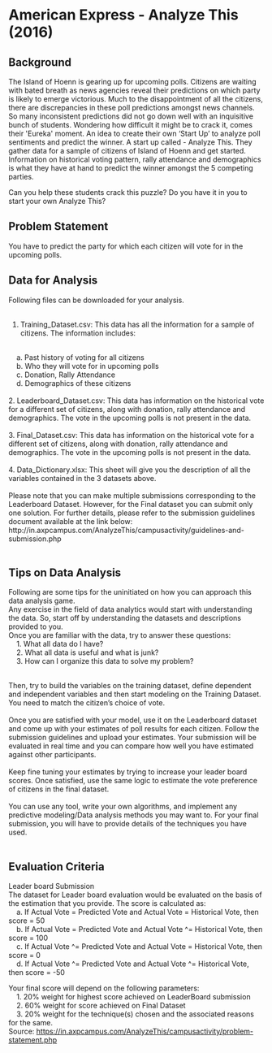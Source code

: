 <h1> American Express - Analyze This (2016) </h1>


<h2> Background </h2>

The Island of Hoenn is gearing up for upcoming polls. Citizens are waiting with bated breath as news agencies reveal their predictions on which party is likely to emerge victorious.
Much to the disappointment of all the citizens, there are discrepancies in these poll predictions amongst news channels.
So many inconsistent predictions did not go down well with an inquisitive bunch of students. Wondering how difficult it might be to crack it, comes their 'Eureka' moment.
An idea to create their own ‘Start Up’ to analyze poll sentiments and predict the winner. A start up called - Analyze This.
They gather data for a sample of citizens of Island of Hoenn and get started.
Information on historical voting pattern, rally attendance and demographics is what they have at hand to predict the winner amongst the 5 competing parties.

Can you help these students crack this puzzle? Do you have it in you to start your own Analyze This?


<h2> Problem Statement </h2>

You have to predict the party for which each citizen will vote for in the upcoming polls.


<h2> Data for Analysis </h2>

Following files can be downloaded for your analysis. <br><br>
1. Training_Dataset.csv: This data has all the information for a sample of citizens. The information includes:
<br>
&nbsp; &nbsp; a. Past history of voting for all citizens
<br>
&nbsp; &nbsp; b. Who they will vote for in upcoming polls
<br>
&nbsp; &nbsp; c. Donation, Rally Attendance
<br>
&nbsp; &nbsp; d. Demographics of these citizens
<br><br>
2. Leaderboard_Dataset.csv: This data has information on the historical vote for a different set of citizens, along with donation, rally attendance and demographics. The vote in the upcoming polls is not present in the data.
<br><br>
3. Final_Dataset.csv: This data has information on the historical vote for a different set of citizens, along with donation, rally attendance and demographics. The vote in the upcoming polls is not present in the data.
<br><br>
4. Data_Dictionary.xlsx: This sheet will give you the description of all the variables contained in the 3 datasets above.
<br><br>
Please note that you can make multiple submissions corresponding to the Leaderboard Dataset. However, for the Final dataset you can submit only one solution. For further details, please refer to the submission guidelines document available at the link below: http://in.axpcampus.com/AnalyzeThis/campusactivity/guidelines-and-submission.php
<br><br>


<h2> Tips on Data Analysis </h2>

Following are some tips for the uninitiated on how you can approach this data analysis game.
<br>
Any exercise in the field of data analytics would start with understanding the data.  So, start off by understanding the datasets and descriptions provided to you.
<br>
Once you are familiar with the data, try to answer these questions:
<br>
&nbsp; &nbsp; 1. What all data do I have?
<br>
&nbsp; &nbsp; 2. What all data is useful and what is junk?
<br>
&nbsp; &nbsp; 3. How can I organize this data to solve my problem?
<br><br>

Then, try to build the variables on the training dataset, define dependent and independent variables and then start modeling on the Training Dataset. You need to match the citizen’s choice of vote.
<br><br>
Once you are satisfied with your model, use it on the Leaderboard dataset and come up with your estimates of poll results for each citizen. Follow the submission guidelines and upload your estimates. Your submission will be evaluated in real time and you can compare how well you have estimated against other participants.
<br><br>
Keep fine tuning your estimates by trying to increase your leader board scores. Once satisfied, use the same logic to estimate the vote preference of citizens in the final dataset. 
<br><br>
You can use any tool, write your own algorithms, and implement any predictive modeling/Data analysis methods you may want to. For your final submission, you will have to provide details of the techniques you have used.
<br><br>


<h2>Evaluation Criteria </h2>

Leader board Submission
<br>
The dataset for Leader board evaluation would be evaluated on the basis of the estimation that you provide. The score is calculated as:
<br>
&nbsp; &nbsp; a. If Actual Vote = Predicted Vote and Actual Vote = Historical Vote, then score = 50
<br>
&nbsp; &nbsp; b. If Actual Vote = Predicted Vote and Actual Vote ^= Historical Vote, then score = 100
<br>
&nbsp; &nbsp; c. If Actual Vote ^= Predicted Vote and Actual Vote = Historical Vote, then score = 0
<br>
&nbsp; &nbsp; d. If Actual Vote ^= Predicted Vote and Actual Vote ^= Historical Vote, then score = -50
<br>

Your final score will depend on the following parameters:
<br>
&nbsp; &nbsp; 1. 20% weight for highest score achieved on LeaderBoard submission
<br>
&nbsp; &nbsp; 2. 60% weight for score achieved on Final Dataset
<br>
&nbsp; &nbsp; 3. 20% weight for the technique(s) chosen and the associated reasons for the same.
<br>
Source: https://in.axpcampus.com/AnalyzeThis/campusactivity/problem-statement.php
